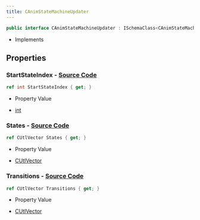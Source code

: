 ```yaml
---
title: CAnimStateMachineUpdater
---
```


```csharp
public interface CAnimStateMachineUpdater : ISchemaClass<CAnimStateMachineUpdater>, ISchemaField, ISchemaClass, INativeHandle
```

- Implements

## Properties

### **StartStateIndex** - [Source Code](https://github.com/swiftly-solution/swiftlys2/blob/main/managed/src/SwiftlyS2.Generated/Schemas/Interfaces/CAnimStateMachineUpdater.cs#L22)

```csharp
ref int StartStateIndex { get; }
```

- Property Value

- [int](https://learn.microsoft.com/dotnet/api/system.int32)

### **States** - [Source Code](https://github.com/swiftly-solution/swiftlys2/blob/main/managed/src/SwiftlyS2.Generated/Schemas/Interfaces/CAnimStateMachineUpdater.cs#L17)

```csharp
ref CUtlVector States { get; }
```

- Property Value

- [CUtlVector](/docs/api/)

### **Transitions** - [Source Code](https://github.com/swiftly-solution/swiftlys2/blob/main/managed/src/SwiftlyS2.Generated/Schemas/Interfaces/CAnimStateMachineUpdater.cs#L20)

```csharp
ref CUtlVector Transitions { get; }
```

- Property Value

- [CUtlVector](/docs/api/)

